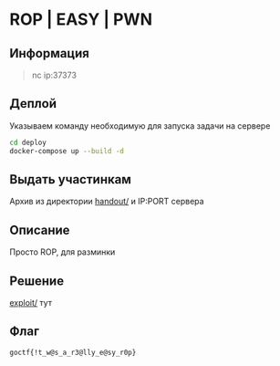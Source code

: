 # ROP | EASY | PWN

## Информация

> nc ip:37373

## Деплой

Указываем команду необходимую для запуска задачи на сервере

```sh
cd deploy
docker-compose up --build -d
```

## Выдать участинкам

Архив из директории [handout/](handout/) и IP:PORT сервера

## Описание

Просто ROP, для разминки

## Решение

[exploit/](exploit/) тут

## Флаг

`goctf{!t_w@s_a_r3@lly_e@sy_r0p}`
